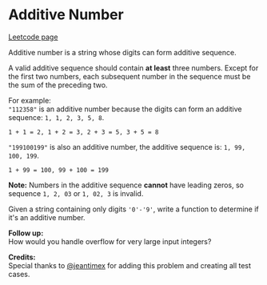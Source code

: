 # Additive Number
[Leetcode page](https://leetcode.com/problems/additive-number/description)

Additive number is a string whose digits can form additive sequence.

A valid additive sequence should contain **at least** three numbers. Except
for the first two numbers, each subsequent number in the sequence must be the
sum of the preceding two.

For example:  
`"112358"` is an additive number because the digits can form an additive
sequence: `1, 1, 2, 3, 5, 8`.

    
    
    1 + 1 = 2, 1 + 2 = 3, 2 + 3 = 5, 3 + 5 = 8

`"199100199"` is also an additive number, the additive sequence is: `1, 99,
100, 199`.

    
    
    1 + 99 = 100, 99 + 100 = 199

**Note:** Numbers in the additive sequence **cannot** have leading zeros, so
sequence `1, 2, 03` or `1, 02, 3` is invalid.

Given a string containing only digits `'0'-'9'`, write a function to determine
if it's an additive number.

**Follow up:**  
How would you handle overflow for very large input integers?

**Credits:**  
Special thanks to [@jeantimex](https://leetcode.com/discuss/user/jeantimex)
for adding this problem and creating all test cases.

